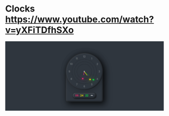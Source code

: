# Clocks https://www.youtube.com/watch?v=yXFiTDfhSXo 
<p align="center">
  <img src="preview.png" alt="preview del proyecto" width="600">
</p>